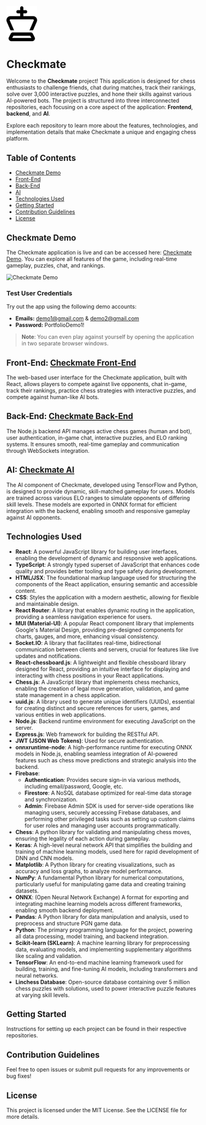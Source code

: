 <img width="80" src="https://github.com/AdenWhitworth/checkmate_Front-End/raw/master/src/Images/King%20Logo%20Black.svg" alt="Checkmate Logo">

# Checkmate

Welcome to the **Checkmate** project! This application is designed for chess enthusiasts to challenge friends, chat during matches, track their rankings, solve over 3,000 interactive puzzles, and hone their skills against various AI-powered bots. The project is structured into three interconnected repositories, each focusing on a core aspect of the application: **Frontend**, **backend**, and **AI**.

Explore each repository to learn more about the features, technologies, and implementation details that make Checkmate a unique and engaging chess platform.

## Table of Contents
- [Checkmate Demo](#checkmate-demo)
- [Front-End](https://github.com/AdenWhitworth/checkmate_Front-End)
- [Back-End](https://github.com/AdenWhitworth/checkmate_Back-End)
- [AI](https://github.com/AdenWhitworth/checkmate-AI)
- [Technologies Used](#technologies-used)
- [Getting Started](#getting-started)
- [Contribution Guidelines](#contribution-guidelines)
- [License](#license)

## Checkmate Demo

The Checkmate application is live and can be accessed here: [Checkmate Demo](https://checkmateplay.com). You can explore all features of the game, including real-time gameplay, puzzles, chat, and rankings.

<img width="600" src="https://github.com/AdenWhitworth/aden_whitworth_portfolio/raw/master/src/Images/chess_demo.png" alt="Checkmate Demo">

### Test User Credentials

Try out the app using the following demo accounts:

- **Emails:** demo1@gmail.com & demo2@gmail.com
- **Password:** PortfolioDemo1!

>**Note**: You can even play against yourself by opening the application in two separate browser windows.

## Front-End: [Checkmate Front-End](https://github.com/AdenWhitworth/checkmate_Front-End)

The web-based user interface for the Checkmate application, built with React, allows players to compete against live opponents, chat in-game, track their rankings, practice chess strategies with interactive puzzles, and compete against human-like AI bots.

## Back-End: [Checkmate Back-End](https://github.com/AdenWhitworth/checkmate_Back-End)

The Node.js backend API manages active chess games (human and bot), user authentication, in-game chat, interactive puzzles, and ELO ranking systems. It ensures smooth, real-time gameplay and communication through WebSockets integration.

## AI: [Checkmate AI](https://github.com/AdenWhitworth/checkmate-AI)

The AI component of Checkmate, developed using TensorFlow and Python, is designed to provide dynamic, skill-matched gameplay for users. Models are trained across various ELO ranges to simulate opponents of differing skill levels. These models are exported in ONNX format for efficient integration with the backend, enabling smooth and responsive gameplay against AI opponents.

## Technologies Used

- **React**: A powerful JavaScript library for building user interfaces, enabling the development of dynamic and responsive web applications.
- **TypeScript**: A strongly typed superset of JavaScript that enhances code quality and provides better tooling and type safety during development.
- **HTML/JSX**: The foundational markup language used for structuring the components of the React application, ensuring semantic and accessible content.
- **CSS**: Styles the application with a modern aesthetic, allowing for flexible and maintainable design.
- **React Router**: A library that enables dynamic routing in the application, providing a seamless navigation experience for users.
- **MUI (Material-UI)**: A popular React component library that implements Google's Material Design, providing pre-designed components for charts, gauges, and more, enhancing visual consistency.
- **Socket.IO**: A library that facilitates real-time, bidirectional communication between clients and servers, crucial for features like live updates and notifications.
- **React-chessboard.js**: A lightweight and flexible chessboard library designed for React, providing an intuitive interface for displaying and interacting with chess positions in your React applications.
- **Chess.js**: A JavaScript library that implements chess mechanics, enabling the creation of legal move generation, validation, and game state management in a chess application.
- **uuid.js**: A library used to generate unique identifiers (UUIDs), essential for creating distinct and secure references for users, games, and various entities in web applications.
- **Node.js**: Backend runtime environment for executing JavaScript on the server.
- **Express.js**: Web framework for building the RESTful API.
- **JWT (JSON Web Tokens)**: Used for secure authentication.
- **onnxruntime-node**:  A high-performance runtime for executing ONNX models in Node.js, enabling seamless integration of AI-powered features such as chess move predictions and strategic analysis into the backend.
- **Firebase**:
  - **Authentication**: Provides secure sign-in via various methods, including email/password, Google, etc.
  - **Firestore**: A NoSQL database optimized for real-time data storage and synchronization.
  - **Admin**: Firebase Admin SDK is used for server-side operations like managing users, securely accessing Firebase databases, and performing other privileged tasks such as setting up custom claims for user roles and managing user accounts programmatically.
- **Chess**: A python library for validating and manipulating chess moves, ensuring the legality of each action during gameplay.
- **Keras**: A high-level neural network API that simplifies the building and training of machine learning models, used here for rapid development of DNN and CNN models.
- **Matplotlib**: A Python library for creating visualizations, such as accuracy and loss graphs, to analyze model performance.
- **NumPy**: A fundamental Python library for numerical computations, particularly useful for manipulating game data and creating training datasets.
- **ONNX**: (Open Neural Network Exchange) A format for exporting and integrating machine learning models across different frameworks, enabling smooth backend deployment.
- **Pandas**: A Python library for data manipulation and analysis, used to preprocess and structure PGN game data.
- **Python**: The primary programming language for the project, powering all data processing, model training, and backend integration.
- **Scikit-learn (SKLearn)**: A machine learning library for preprocessing data, evaluating models, and implementing supplementary algorithms like scaling and validation.
- **TensorFlow**: An end-to-end machine learning framework used for building, training, and fine-tuning AI models, including transformers and neural networks.
- **Linchess Database**: Open-source database containing over 5 million chess puzzles with solutions, used to power interactive puzzle features at varying skill levels.

## Getting Started
Instructions for setting up each project can be found in their respective repositories.

## Contribution Guidelines
Feel free to open issues or submit pull requests for any improvements or bug fixes!

## License
This project is licensed under the MIT License. See the LICENSE file for more details.

